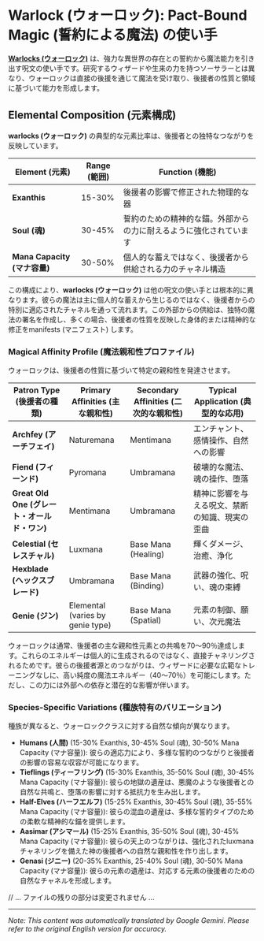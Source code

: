# **Warlock (ウォーロック)**: Pact-Bound Magic (誓約による魔法) の使い手

[**Warlocks (ウォーロック)**](/codex/Classes/Warlock/Warlock.md) は、強力な異世界の存在との誓約から魔法能力を引き出す呪文の使い手です。研究するウィザードや生来の力を持つソーサラーとは異なり、ウォーロックは直接の後援を通じて魔法を受け取り、後援者の性質と領域に基づいて能力を形成します。

## Elemental Composition (元素構成)

**warlocks (ウォーロック)** の典型的な元素比率は、後援者との独特なつながりを反映しています。

| Element (元素) | Range (範囲) | Function (機能) |
|---------|------------|----------|
| **Exanthis** | 15-30% | 後援者の影響で修正された物理的な器 |
| **Soul (魂)** | 30-45% | 誓約のための精神的な錨。外部からの力に耐えるように強化されています |
| **Mana Capacity (マナ容量)** | 30-50% | 個人的な蓄えではなく、後援者から供給される力のチャネル構造 |

この構成により、**warlocks (ウォーロック)** は他の呪文の使い手とは根本的に異なります。彼らの魔法は主に個人的な蓄えから生じるのではなく、後援者からの特別に適応されたチャネルを通って流れます。この外部からの供給は、独特の魔法の署名を作成し、多くの場合、後援者の性質を反映した身体的または精神的な修正をmanifests (マニフェスト) します。

### Magical Affinity Profile (魔法親和性プロファイル)

ウォーロックは、後援者の性質に基づいて特定の親和性を発達させます。

| Patron Type (後援者の種類) | Primary Affinities (主な親和性) | Secondary Affinities (二次的な親和性) | Typical Application (典型的な応用) |
|--------------|-------------------|---------------------|---------------------|
| **Archfey (アーチフェイ)** | Naturemana | Mentimana | エンチャント、感情操作、自然への影響 |
| **Fiend (フィーンド)** | Pyromana | Umbramana | 破壊的な魔法、魂の操作、堕落 |
| **Great Old One (グレート・オールド・ワン)** | Mentimana | Umbramana | 精神に影響を与える呪文、禁断の知識、現実の歪曲 |
| **Celestial (セレスチャル)** | Luxmana | Base Mana (Healing) | 輝くダメージ、治癒、浄化 |
| **Hexblade (ヘックスブレード)** | Umbramana | Base Mana (Binding) | 武器の強化、呪い、魂の束縛 |
| **Genie (ジン)** | Elemental (varies by genie type) | Base Mana (Spatial) | 元素の制御、願い、次元魔法 |

ウォーロックは通常、後援者の主な親和性元素との共鳴を70〜90％達成します。これらのエネルギーは個人的に生成されるのではなく、直接チャネリングされるためです。彼らの後援者源とのつながりは、ウィザードに必要な広範なトレーニングなしに、高い純度の魔法エネルギー（40〜70％）を可能にします。ただし、この力には外部への依存と潜在的な影響が伴います。

### Species-Specific Variations (種族特有のバリエーション)

種族が異なると、ウォーロッククラスに対する自然な傾向が異なります。

- **Humans (人間)** (15-30% Exanthis, 30-45% Soul (魂), 30-50% Mana Capacity (マナ容量)): 彼らの適応力により、多様な誓約のつながりと後援者の影響の容易な収容が可能になります。
- **Tieflings (ティーフリング)** (15-30% Exanthis, 35-50% Soul (魂), 30-45% Mana Capacity (マナ容量)): 彼らの地獄の遺産は、悪魔のような後援者との自然な共鳴と、堕落の影響に対する抵抗力を生み出します。
- **Half-Elves (ハーフエルフ)** (15-25% Exanthis, 30-45% Soul (魂), 35-55% Mana Capacity (マナ容量)): 彼らの混血の遺産は、多様な誓約タイプのための柔軟な精神的な錨を提供します。
- **Aasimar (アシマール)** (15-25% Exanthis, 35-50% Soul (魂), 30-45% Mana Capacity (マナ容量)): 彼らの天上のつながりは、強化されたluxmanaチャネリングを備えた神の後援者への自然な親和性を作り出します。
- **Genasi (ジニー)** (20-35% Exanthis, 25-40% Soul (魂), 30-50% Mana Capacity (マナ容量)): 彼らの元素の遺産は、対応する元素の後援者のための自然なチャネルを形成します。

// ... ファイルの残りの部分は変更されません ...


---
_Note: This content was automatically translated by Google Gemini. Please refer to the original English version for accuracy._
